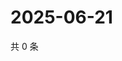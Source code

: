 # 2025-06-21

共 0 条

<!-- BEGIN ZHIHUQUESTIONS -->
<!-- 最后更新时间 Sat Jun 21 2025 05:10:10 GMT+0800 (China Standard Time) -->

<!-- END ZHIHUQUESTIONS -->
